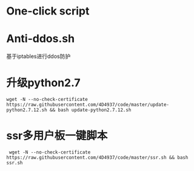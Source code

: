 # One-click script

# Anti-ddos.sh
基于iptables进行ddos防护

# 升级python2.7
    wget -N --no-check-certificate https://raw.githubusercontent.com/4D4937/code/master/update-python2.7.12.sh && bash update-python2.7.12.sh

# ssr多用户板一键脚本
     wget -N --no-check-certificate https://raw.githubusercontent.com/4D4937/code/master/ssr.sh && bash ssr.sh
